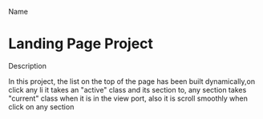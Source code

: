 


Name

# Landing Page Project

Description

In this project, the list on the top of the page has been built dynamically,on click any li it takes an "active" class and its section to,
any section takes "current" class when it is in the view port, also it is scroll smoothly when click on any section 
